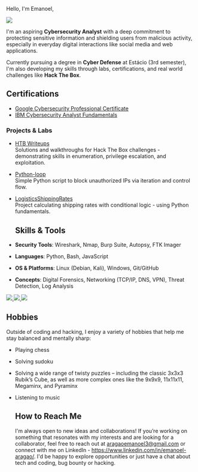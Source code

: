 Hello, I'm Emanoel,

<a href="https://www.linkedin.com/in/emanoel-aragao/"><img src="https://img.shields.io/badge/-LinkedIn-0072b1?&style=for-the-badge&logo=linkedin&logoColor=white" /></a>

I'm an aspiring **Cybersecurity Analyst** with a deep commitment to protecting sensitive information and shielding users from malicious activity, especially in everyday digital interactions like social media and web applications.

Currently pursuing a degree in **Cyber Defense** at Estácio (3rd semester), I'm also developing my skills through labs, certifications, and real world challenges like **Hack The Box**.

## Certifications

- [Google Cybersecurity Professional Certificate](https://www.coursera.org/account/accomplishments/specialization/certificate/9KW61DPVTVP0)
- [IBM Cybersecurity Analyst Fundamentals](https://www.coursera.org/account/accomplishments/specialization/certificate/B8AF5M1S8TVT)

### Projects & Labs

- [HTB Writeups](https://github.com/EmanorlRdeA/htb-writeups)  
  Solutions and walkthroughs for Hack The Box challenges - demonstrating skills in enumeration, privilege escalation, and exploitation.

- [Python-loop](https://github.com/EmanorlRdeA/Python-loop)  
  Simple Python script to block unauthorized IPs via iteration and control flow.

- [LogisticsShippingRates](https://github.com/EmanorlRdeA/LogisticsShippingRates)  
  Project calculating shipping rates with conditional logic - using Python fundamentals.


  ## Skills & Tools

- **Security Tools**: Wireshark, Nmap, Burp Suite, Autopsy, FTK Imager
- **Languages**: Python, Bash, JavaScript
- **OS & Platforms**: Linux (Debian, Kali), Windows, Git/GitHub
- **Concepts**: Digital Forensics, Networking (TCP/IP, DNS, VPN), Threat Detection, Log Analysis

<div>
<a href="https://www.coursera.org/account/accomplishments/verify/K3Z9D43QHTD2?utm_source=link&utm_medium=certificate&utm_content=cert_image&utm_campaign=sharing_cta&utm_product=course">
    <img src="https://img.shields.io/badge/-Cloud%20Computing-FFA500?&style=for-the-badge&logo=coursera&logoColor=white" />
</a>
<a href="https://www.coursera.org/account/accomplishments/verify/BEFFHDBVQEL7?utm_source=link&utm_medium=certificate&utm_content=cert_image&utm_campaign=sharing_cta&utm_product=course">
    <img src="https://img.shields.io/badge/-Node.js%20%26%20Express-339933?&style=for-the-badge&logo=coursera&logoColor=white" />
</a>
<a href="https://www.coursera.org/account/accomplishments/verify/6HBPDSA7SQH9">
    <img src="https://img.shields.io/badge/-HTML%2C%20CSS%2C%20JavaScript-0095D5?&style=for-the-badge&logo=coursera&logoColor=white" />
</a>
<!-- Add similar <a> tags for other certifications -->
</div>


  ## Hobbies

  Outside of coding and hacking, I enjoy a variety of hobbies that help me stay balanced and mentally sharp:


- Playing chess  
- Solving sudoku  
- Solving a wide range of twisty puzzles – including the classic 3x3x3 Rubik’s Cube, as well as more complex ones like the 9x9x9, 11x11x11, Megaminx, and Pyraminx  
- Listening to music

 
  ##  How to Reach Me

  I'm always open to new ideas and collaborations! If you’re working on something that resonates with my interests and are looking for a collaborator, feel free to reach out at aragaoemanoel3@gmail.com or connect with me on LinkedIn - https://www.linkedin.com/in/emanoel-aragao/. I'd be happy to explore opportunities or just have a chat about tech and coding, bug bounty or hacking.
